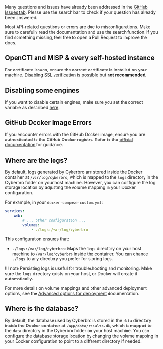 

Many questions and issues have already been addressed in the [GitHub Issues tab](https://github.com/stanfrbd/cyberbro/issues). Please use the search bar to check if your question has already been answered.

Most API-related questions or errors are due to misconfigurations. Make sure to carefully read the documentation and use the search function. If you find something missing, feel free to open a Pull Request to improve the docs.

## OpenCTI and MISP & every self-hosted instance
For certificate issues, ensure the correct certificate is installed on your machine.
[Disabling SSL verification](https://docs.cyberbro.net/quick-start/Advanced-options-for-deployment/?h=ssl#ssl-verification-settings-for-requests-backend) is possible but **not recommended**.

## Disabling some engines
If you want to disable certain engines, make sure you set the correct variable as described [here](https://docs.cyberbro.net/quick-start/Advanced-options-for-deployment/?h=engines#selected-engines-in-the-gui-indexhtml-only).

## GitHub Docker Image Errors
If you encounter errors with the GitHub Docker image, ensure you are authenticated to the GitHub Docker registry. Refer to the [official documentation](https://docs.github.com/en/packages/working-with-a-github-packages-registry/working-with-the-container-registry#authenticating-with-a-personal-access-token-classic) for guidance.

## Where are the logs?

By default, logs generated by Cyberbro are stored inside the Docker container at `/var/log/cyberbro`, which is mapped to the `logs` directory in the Cyberbro folder on your host machine. However, you can configure the log storage location by adjusting the volume mapping in your Docker configuration.

For example, in your `docker-compose-custom.yml`:

```yaml
services:
    web:
        # ... other configuration ...
        volumes:
            - ./logs:/var/log/cyberbro
```

This configuration ensures that:

- `./logs:/var/log/cyberbro`: Maps the `logs` directory on your host machine to `/var/log/cyberbro` inside the container. You can change `./logs` to any directory you prefer for storing logs.

!!! note
        Persisting logs is useful for troubleshooting and monitoring.
        Make sure the `logs` directory exists on your host, or Docker will create it automatically.

For more details on volume mappings and other advanced deployment options, see the [Advanced options for deployment](https://docs.cyberbro.net/quick-start/Advanced-options-for-deployment/#example-of-custom-docker-compose-file) documentation.

## Where is the database?

By default, the database used by Cyberbro is stored in the `data` directory inside the Docker container at `/app/data/results.db`, which is mapped to the `data` directory in the Cyberbro folder on your host machine. You can configure the database storage location by changing the volume mapping in your Docker configuration to point to a different directory if needed.
